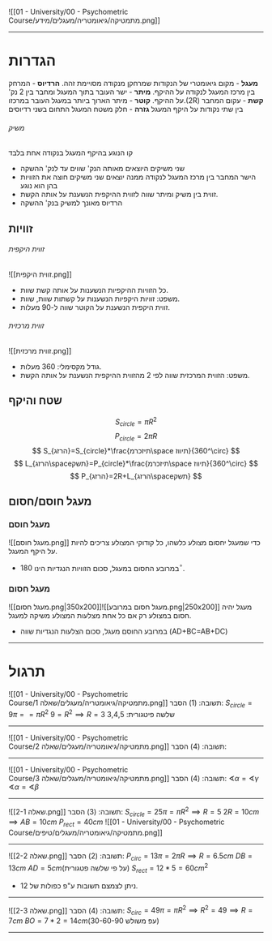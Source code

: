 ![[01 - University/00 - Psychometric Course/מתמטיקה/גיאומטריה/מעגלים/מידע.png]]
***
# הגדרות
**מעגל** - מקום גיאומטרי של הנקודות שמרחקן מנקודה מסויימת זהה.
**הרדיוס** - המרחק בין מרכז המעגל לנקודה על ההיקף.
**מיתר** - ישר העובר בתוך המעגל ומחבר בין 2 נק' על ההיקף.
**קוטר** - מיתר הארוך ביותר במעגל העובר במרכזו.(2R)
**קשת** - עקום המחבר בין שתי נקודות על היקף המעגל
**גזרה** - חלק משטח המעגל התחום בשני רדיוסים
###### משיק
קו הנוגע בהיקף המעגל בנקודה אחת בלבד
* שני משיקים היוצאים מאותה הנק' שווים עד לנק' ההשקה
* הישר המחבר בין מרכז המעגל לנקודה ממנה יוצאים שני משיקים חוצה את הזוויות בהן הוא נוגע
* זווית בין משיק ומיתר שווה לזווית ההיקפית הנשענת על אותה הקשת.
* הרדיוס מאונך למשיק בנק' ההשקה
## זוויות
###### זווית היקפית
![[זווית היקפית.png]]
* כל הזוויות ההיקפיות הנשענות על אותה קשת שוות.
* משפט: זוויות היקפיות הנשענות על קשתות שוות, שוות.
* זווית היקפית הנשענת על הקוטר שווה ל-90 מעלות.
###### זווית מרכזית
![[זווית מרכזית.png]]
* גודל מקסימלי: 360 מעלות.
* משפט: הזווית המרכזית שווה לפי 2 מהזווית ההיקפית הנשענת על אותה הקשת.
## שטח והיקף
$$
S_{circle}=\pi R^2
$$
$$
P_{circle}=2\pi R
$$
$$
S_{הרזג}=S_{circle}*\frac{תיזכרמ\space תיווז}{360^\circ}
$$
$$
L_{הרזג\spaceתשק}=P_{circle}*\frac{תיזכרמ\space תיווז}{360^\circ}
$$
$$
P_{הרזג}=2R+L_{הרזג\spaceתשק}
$$
## מעגל חוסם/חסום
### מעגל חוסם
![[מעגל חוסם.png]]
כדי שמעגל יחסום מצולע כלשהו, כל קודוקי המצולע צריכים להיות על היקף המעגל.
* במרובע החסום במעגל, סכום הזוויות הנגדיות הינו $180^\circ$.
### מעגל חסום
![[מעגל חסום.png|350x200]]![[מעגל חסום במרובע.png|250x200]]
מעגל יהיה חסום במצולע רק אם כל אחת מצלעות המצולע משיקה למעגל.
* במרובע החוסם מעגל, סכום הצלעות הנגדיות שווה (AD+BC=AB+DC)
***
# תרגול
![[01 - University/00 - Psychometric Course/מתמטיקה/גיאומטריה/מעגלים/שאלה 1.png]]
תשובה: (1)
הסבר:
$S_{circle}=9\pi==\pi R^2$
$9=R^2\implies R=3$
שלשה פיטגורית: 3,4,5
***
![[01 - University/00 - Psychometric Course/מתמטיקה/גיאומטריה/מעגלים/שאלה 2.png]]
תשובה: (4)
הסבר:
***
![[01 - University/00 - Psychometric Course/מתמטיקה/גיאומטריה/מעגלים/שאלה 3.png]]
תשובה: (4)
הסבר:
$\sphericalangle\alpha=\sphericalangle\gamma$
$\sphericalangle\alpha=\sphericalangle\beta$
***
![[שאלה 2-1.png]]
תשובה: (3)
הסבר:
$S_{circle}=25\pi=\pi R^2\implies R=5$
$2R=10cm\implies AB=10cm$
$P_{rect}=40cm$
![[01 - University/00 - Psychometric Course/מתמטיקה/גיאומטריה/מעגלים/טיפים.png]]
***
![[שאלה 2-2.png]]
תשובה: (2)
הסבר:
$P_{circ}=13\pi=2\pi R\implies R=6.5cm$
$DB=13cm$
$AD=5cm$(על פי שלשה פטגורית)
$S_{rect}=12*5=60cm^2$
* ניתן לצמצם תשובות ע"פ כפולות של 12.
***
![[שאלה 2-3.png]]
תשובה: (4)
הסבר:
$S_{circ}=49\pi=\pi R^2\implies R^2=49\implies R=7cm$
$BO=7*2=14cm$(עפ משולש 30-60-90)
***
